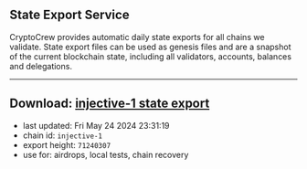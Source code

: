 ## State Export Service
CryptoCrew provides automatic daily state exports for all chains we validate. State export files can be used as genesis files and are a snapshot of the current blockchain state, including all validators, accounts, balances and delegations.

---
**Download: [injective-1 state export](https://dl-eu2.ccvalidators.com/SERVICE/injective/injective-1_export_71240307.json)**
---

- last updated: Fri May 24 2024 23:31:19
- chain id: `injective-1`
- export height: `71240307`
- use for: airdrops, local tests, chain recovery
